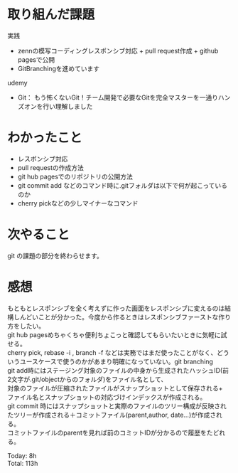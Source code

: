 # 取り組んだ課題

実践
- zennの模写コーディングレスポンシブ対応 + pull request作成 + github pagesで公開
- GitBranchingを進めています

udemy
- Git： もう怖くないGit！チーム開発で必要なGitを完全マスターを一通りハンズオンを行い理解しました


# わかったこと
- レスポンシブ対応
- pull requestの作成方法
- git hub pagesでのリポジトリの公開方法
- git commit add などのコマンド時に.gitフォルダは以下で何が起こっているのか
- cherry pickなどの少しマイナーなコマンド


# 次やること
git の課題の部分を終わらせます。


# 感想
もともとレスポンシブを全く考えずに作った画面をレスポンシブに変えるのは結構しんどいことが分かった。今度から作るときはレスポンシブファーストな作り方をしたい。  
git hub pagesめちゃくちゃ便利ちょこっと確認してもらいたいときに気軽に試せる。  
cherry pick, rebase -i , branch -f などは実務ではまだ使ったことがなく、どういうユースケースで使うのかがあまり明確になっていない。git branching  
git add時にはステージング対象のファイルの中身から生成されたハッシュID(前2文字が.git/objectからのフォルダ)をファイル名として、  
対象のファイルが圧縮されたファイルがスナップショットとして保存される+　ファイル名とスナップショットの対応づけインデックスが作成される。    
git commit 時にはスナップショットと実際のファイルのツリー構成が反映されたツリーが作成される＋コミットファイル(parent,author, date...)が作成される。  
コミットファイルのparentを見れば前のコミットIDが分かるので履歴をたどれる。  


Today: 8h  
Total: 113h
